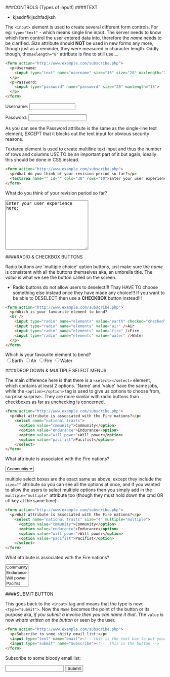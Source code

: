 ###CONTROLS (Types of input!)
####TEXT

  * kjasdnfkljsdhfadjksh

The ```<input>``` element is used to create several different form controls. For eg: ```type="text"``` - which means single line input. The server needs to know which form control the user entered data into, therefore the *name* needs to be clarified. *Size* attribute should __NOT__ be used in new forms any more, though just as a reminder, they were measured in character length. Oddly though, the```maxlength="8"``` attribute is fine to still use....

```html
<form action="http://www.example.com/subscribe.php">
  <p>Username:
    <input type="text" name="username" size="15" size="20" maxlength="25" />
  </p>
  <p>Password:
    <input type="password" name="password" size="20" maxlength="15">
  </p>
</form>
```
<form action="http://www.example.com/subscribe.php">
  <p>Username:
    <input type="text" name="username" size="15" size="20" maxlength="25" />
  </p>
  <p>Password:
    <input type="password" name="password" size="20" maxlength="15">
  </p>
</form>

As you can see the Password attribute is the same as the single-line text element, EXCEPT that it blocks out the text input for obvious security reasons.

Textarea element is used to create multiline text input and thus the number of rows and columns USE TO be an important part of it but again, ideally this should be done in CSS instead.
```html
<form action="http://www.example.com/subscribe.php">
  <p>What do you think of your revision period so far?</p>
  <textarea name="" id="" cols="30" rows="10">Enter your user experience here:</textarea>
</form>
```
<form action="http://www.example.com/subscribe.php">
  <p>What do you think of your revision period so far?</p>
  <textarea name="" id="" cols="30" rows="10">Enter your user experience here:</textarea>
</form>

####RADIO & CHECKBOX BUTTONS

Radio buttons are 'multiple choice' option buttons, just make sure the *name* is consistent with all the buttons themselves aka, an umbrella title. The *value* is what we see the button called on the screen.

  * Radio buttons do not allow users to deselect!!! Thay HAVE TO choose something else instead once they have made any choice!!! If you want to be able to DESELECT then use a __CHECKBOX__ button instead!!!

```html
<form action="http://www.example.com/subscribe.php">
  <p>Which is your favourite element to bend?
  <br />
    <input type="radio" name="elements" value="earth" checked="checked" />Earth
    <input type="radio" name="elements" value="air" />Air
    <input type="radio" name="elements" value="fire" />Fire
    <input type="radio" name="elements" value="water" />Water
  </p>
</form>
```
<form action="http://www.example.com/subscribe.php">
  <p>Which is your favourite element to bend?
  <br />
    <input type="radio" name="elements" value="earth" />Earth
    <input type="radio" name="elements" value="air" />Air
    <input type="radio" name="elements" value="fire" />Fire
    <input type="radio" name="elements" value="water" />Water
  </p>
</form>

####DROP DOWN  & MULTIPLE SELECT MENUS

The main difference here is that there is a ```<select></select>``` element, which contains at least 2 options. 'Name' and 'value' have the same jobs, while the ```<option></option>``` tag is used to give us options to choose from, surprise surprise...They are more similar with radio buttons than checkboxes as far as unchecking is concerned.

```html
<form action="http://www.example.com/subscribe.php">
  <p>What attribute is associated with the Fire nations?</p>
    <select name="national traits">
      <option value="cmmunity">Community</option>
      <option value="endurance">Endurance</option>
      <option value="will power">Will power</option>
      <option value="pacifist">Pacifist</option>
    </select>
</form>
```
<form action="http://www.example.com/subscribe.php">
  <p>What attribute is associated with the Fire nations?</p>
    <select name="national traits">
      <option value="cmmunity">Community</option>
      <option value="endurance">Endurance</option>
      <option value="will power">Will power</option>
      <option value="pacifist">Pacifist</option>
    </select>
</form>

multiple select boxes are the exact same as above, except they include the ```size=""``` attribute so you can see all the options at once, and if you wanted to allow the users to select multiple options then you simply add in the ```multiple="multiple"``` attribute too (though they must hold down the cmd OR ctl key at the same time):

```html
<form action="http://www.example.com/subscribe.php">
  <p>What attribute is associated with the Fire nations?</p>
    <select name="national traits" size="4" multiple="multiple">
      <option value="cmmunity">Community</option>
      <option value="endurance">Endurance</option>
      <option value="will power">Will power</option>
      <option value="pacifist">Pacifist</option>
    </select>
</form>
```
<form action="http://www.example.com/subscribe.php">
  <p>What attribute is associated with the Fire nations?</p>
    <select name="national traits" size="4" multiple="multiple">
      <option value="cmmunity">Community</option>
      <option value="endurance">Endurance</option>
      <option value="will power">Will power</option>
      <option value="pacifist">Pacifist</option>
    </select>
</form>

####SUBMIT BUTTON

This goes back to the ```<input>``` tag and means that the type is now:```<type="submit">```. Now the ```Name``` becomes the point of the button or its purpose aka, *if you submit a invoice then you can name it that*. The ```value``` is now *whats written on the button* or seen by the user.
```html
<form action="http://www.example.com/subscribe.php">
  <p>Subscribe to some shitty email list:</p>
  <input type="text" name="email"><!-- this is the text box to put your email into -->
  <input type="submit" name="Subscribe"><!--  this is the button -->
</form>
```
<form action="http://www.example.com/subscribe.php">
  <p>Subscribe to some bloody email list:</p>
  <input type="text" name="email">
  <input type="submit" name="Subscribe">
</form>
